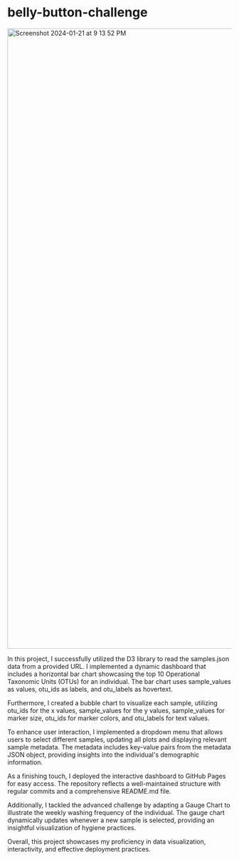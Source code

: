 # belly-button-challenge

<img width="1392" alt="Screenshot 2024-01-21 at 9 13 52 PM" src="https://github.com/stelladrose49/belly-button-challenge/assets/141170388/d9889de0-b618-41b9-a97b-c1a3fc88db63">


In this project, I successfully utilized the D3 library to read the samples.json data from a provided URL. I implemented a dynamic dashboard that includes a horizontal bar chart showcasing the top 10 Operational Taxonomic Units (OTUs) for an individual. The bar chart uses sample_values as values, otu_ids as labels, and otu_labels as hovertext.

Furthermore, I created a bubble chart to visualize each sample, utilizing otu_ids for the x values, sample_values for the y values, sample_values for marker size, otu_ids for marker colors, and otu_labels for text values.

To enhance user interaction, I implemented a dropdown menu that allows users to select different samples, updating all plots and displaying relevant sample metadata. The metadata includes key-value pairs from the metadata JSON object, providing insights into the individual's demographic information.

As a finishing touch, I deployed the interactive dashboard to GitHub Pages for easy access. The repository reflects a well-maintained structure with regular commits and a comprehensive README.md file.

Additionally, I tackled the advanced challenge by adapting a Gauge Chart to illustrate the weekly washing frequency of the individual. The gauge chart dynamically updates whenever a new sample is selected, providing an insightful visualization of hygiene practices.

Overall, this project showcases my proficiency in data visualization, interactivity, and effective deployment practices.
